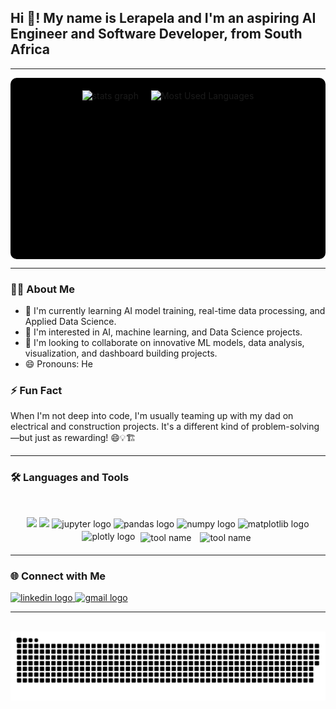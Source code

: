 <h2 align="left">Hi 👋! My name is Lerapela and I'm an aspiring AI Engineer and Software Developer, from South Africa</h2>

---

<div align="center" style="background-color: black; padding: 20px; border-radius: 10px;">
  <div style="display: flex; justify-content: center; gap: 20px; flex-wrap: wrap;">
    <img src="https://github-readme-stats.vercel.app/api?username=lerapela&hide_title=false&hide_rank=false&show_icons=true&include_all_commits=true&count_private=true&disable_animations=false&theme=dark&locale=en&hide_border=false&bg_color=000000" height="250"  alt="stats graph" />
    <img src="https://github-readme-stats.vercel.app/api/top-langs/?username=lerapela&layout=donut-vertical&theme=dark&hide_border=false&bg_color=000000&title_color=ffffff&text_color=ffffff&langs_count=15" height="250"  alt="Most Used Languages" />
  </div>
</div>

---

### 👨‍💻 About Me
- 🌱 I'm currently learning AI model training, real-time data processing, and Applied Data Science.
- 👀 I'm interested in AI, machine learning, and Data Science projects.
- 💞️ I'm looking to collaborate on innovative ML models, data analysis, visualization, and dashboard building projects.
- 😄 Pronouns: He

### ⚡ Fun Fact
When I'm not deep into code, I'm usually teaming up with my dad on electrical and construction projects. It's a different kind of problem-solving—but just as rewarding! 😄💡🏗️

---

### 🛠️ Languages and Tools

<br>

<p align="center">
  <img src="https://skillicons.dev/icons?i=py,androidstudio,bootstrap,firebase,flask,java,postgres" />
  <img src="https://skillicons.dev/icons?i=html,css,xd,tensorflow,sklearn" />
  <img src="https://cdn.jsdelivr.net/gh/devicons/devicon/icons/jupyter/jupyter-original.svg" height="40" alt="jupyter logo"  />
  <img src="https://cdn.jsdelivr.net/gh/devicons/devicon/icons/pandas/pandas-original.svg" height="40" alt="pandas logo"  />
  <img src="https://cdn.jsdelivr.net/gh/devicons/devicon/icons/numpy/numpy-original.svg" height="40" alt="numpy logo" />
  <img src="https://cdn.jsdelivr.net/gh/devicons/devicon/icons/matplotlib/matplotlib-original.svg" height="40" alt="matplotlib logo" />
  <img src="https://cdn.jsdelivr.net/gh/devicons/devicon/icons/plotly/plotly-original.svg" height="40" alt="plotly logo" />
  <img src="https://github.com/user-attachments/assets/f290f7da-7b9e-4b8c-8593-12aed728c27b" height="40" alt="tool name" style="vertical-align: middle; margin: 5px;" />
  <img src="https://github.com/user-attachments/assets/0b452d6a-737e-4eca-a59c-b8b785fe1886" height="40" alt="tool name" style="vertical-align: middle; margin: 5px;" />
 

</p>

---

### 🌐 Connect with Me
<div align="left">
  <a href="https://www.linkedin.com/in/lerapela-sebola-678a4b33b/">
    <img src="https://img.shields.io/static/v1?message=LinkedIn&logo=linkedin&label=&color=0077B5&logoColor=white&labelColor=&style=for-the-badge" height="35" alt="linkedin logo" />
  </a>
  <a href="mailto:masebelerapela97@gmail.com">
    <img src="https://img.shields.io/static/v1?message=Gmail&logo=gmail&label=&color=D14836&logoColor=white&labelColor=&style=for-the-badge" height="35" alt="gmail logo" />
  </a>
</div>

---

<br clear="both">

<picture>
  <source media="(prefers-color-scheme: dark)" srcset="https://raw.githubusercontent.com/lerapela/lerapela/output/github-snake-dark.svg" />
  <source media="(prefers-color-scheme: light)" srcset="https://raw.githubusercontent.com/lerapela/lerapela/output/github-snake.svg" />
  <img alt="github-snake" src="https://raw.githubusercontent.com/lerapela/lerapela/output/github-snake.svg" />
</picture>

